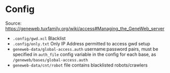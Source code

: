 # Config
Source: https://geneweb.tuxfamily.org/wiki/access#Managing_the_GeneWeb_server
- `.config/gwd.xcl` Blacklist
- `.config/only.txt` Only IP Address permitted to access gwd setup
- `geneweb-data/global-access.auth` username:password pairs, must be specified in `auth_file` config variable in the config for each base, as `/geneweb/bases/global-access.auth`
- `geneweb-data/cnt/robot` file contains blacklisted robots/crawlers
